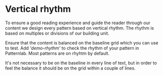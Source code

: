 # Vertical rhythm

To ensure a good reading experience and guide the reader through our content we design every pattern based on vertical rhythm. The rhythm is based on multiples or divisions of our building unit.

Ensure that the content is balanced on the baseline grid which you can use to test. Add *'demo-rhythm'* to check the rhythm of your pattern in Patternlab. Most patterns are on rhyhtm by default.

It's not necessary to be on the baseline in every line of text, but in order to feel the balance it should be on the grid within a couple of lines.
